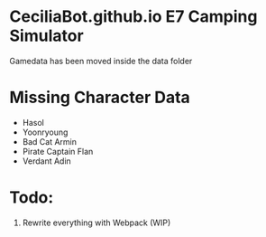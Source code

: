 # CeciliaBot.github.io E7 Camping Simulator

Gamedata has been moved inside the data folder

# Missing Character Data
- Hasol
- Yoonryoung
- Bad Cat Armin
- Pirate Captain Flan
- Verdant Adin

# Todo:

1. Rewrite everything with Webpack (WIP)
